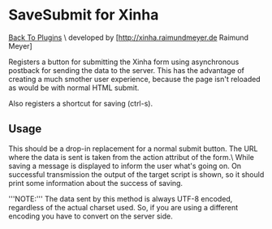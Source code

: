 # SaveSubmit for Xinha
[Back To Plugins](Plugins.html) \\
developed by [http://xinha.raimundmeyer.de Raimund Meyer]

Registers a button for submitting the Xinha form using asynchronous postback for sending the data to the server. This has the advantage of creating a much smother user experience, because the page isn't reloaded as would be with normal HTML submit.

Also registers a shortcut for saving (ctrl-s).

## Usage
This should be a drop-in replacement for a normal submit button. The URL where the data is sent is taken from the action attribut of the form.\\
While saving a message is displayed to inform the user what's going on.
On successful transmission the output of the target script is shown, so it should print some information
about the success of saving.

'''NOTE:''' The data sent by this method is always UTF-8 encoded, regardless of the actual charset used. So, if you 
are using a different encoding you have to convert on the server side.

